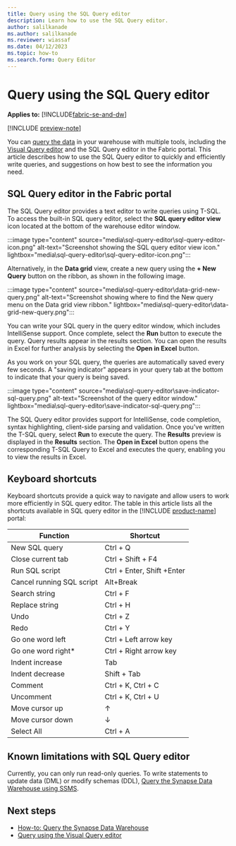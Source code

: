 ```yaml
---
title: Query using the SQL Query editor
description: Learn how to use the SQL Query editor.
author: salilkanade
ms.author: salilkanade
ms.reviewer: wiassaf
ms.date: 04/12/2023
ms.topic: how-to
ms.search.form: Query Editor
---
```


# Query using the SQL Query editor

**Applies to:** [!INCLUDE[fabric-se-and-dw](includes/applies-to-version/fabric-se-and-dw.md)]

[!INCLUDE [preview-note](../includes/preview-note.md)]

You can [query the data](query-warehouse.md) in your warehouse with multiple tools, including the [Visual Query editor](visual-query-editor.md) and the SQL Query editor in the Fabric portal. This article describes how to use the SQL Query editor to quickly and efficiently write queries, and suggestions on how best to see the information you need.

## SQL Query editor in the Fabric portal

The SQL Query editor provides a text editor to write queries using T-SQL. To access the built-in SQL query editor, select the **SQL query editor view** icon located at the bottom of the warehouse editor window.

:::image type="content" source="media\sql-query-editor\sql-query-editor-icon.png" alt-text="Screenshot showing the SQL query editor view icon." lightbox="media\sql-query-editor\sql-query-editor-icon.png":::

Alternatively, in the **Data grid** view, create a new query using the **+ New Query** button on the ribbon, as shown in the following image.

:::image type="content" source="media\sql-query-editor\data-grid-new-query.png" alt-text="Screenshot showing where to find the New query menu on the Data grid view ribbon." lightbox="media\sql-query-editor\data-grid-new-query.png":::

You can write your SQL query in the query editor window, which includes IntelliSense support. Once complete, select the **Run** button to execute the query. Query results appear in the results section. You can open the results in Excel for further analysis by selecting the **Open in Excel** button.

As you work on your SQL query, the queries are automatically saved every few seconds. A "saving indicator" appears in your query tab at the bottom to indicate that your query is being saved.

:::image type="content" source="media\sql-query-editor\save-indicator-sql-query.png" alt-text="Screenshot of the query editor window." lightbox="media\sql-query-editor\save-indicator-sql-query.png":::

The SQL Query editor provides support for IntelliSense, code completion, syntax highlighting, client-side parsing and validation. Once you've written the T-SQL query, select **Run** to execute the query. The **Results** preview is displayed in the **Results** section. The **Open in Excel** button opens the corresponding T-SQL Query to Excel and executes the query, enabling you to view the results in Excel.

## Keyboard shortcuts

Keyboard shortcuts provide a quick way to navigate and allow users to work more efficiently in SQL query editor. The table in this article lists all the shortcuts available in SQL query editor in the [!INCLUDE [product-name](../includes/product-name.md)] portal:

| **Function** | **Shortcut** |
|---|---|
| New SQL query | Ctrl + Q |
| Close current tab | Ctrl + Shift + F4 |
| Run SQL script | Ctrl + Enter, Shift +Enter |
| Cancel running SQL script | Alt+Break |
| Search string | Ctrl + F |
| Replace string | Ctrl + H |
| Undo | Ctrl + Z |
| Redo | Ctrl + Y |
| Go one word left | Ctrl + Left arrow key |
| Go one word right*| Ctrl + Right arrow key |
| Indent increase | Tab |
| Indent decrease | Shift + Tab |
| Comment | Ctrl + K, Ctrl + C |
| Uncomment | Ctrl + K, Ctrl + U |
| Move cursor up | ↑ |
| Move cursor down | ↓ |
|Select All | Ctrl + A |

## Known limitations with SQL Query editor

Currently, you can only run read-only queries. To write statements to update data (DML) or modify schemas (DDL), [Query the Synapse Data Warehouse using SSMS](query-warehouse.md).

## Next steps

- [How-to: Query the Synapse Data Warehouse](query-warehouse.md)
- [Query using the Visual Query editor](visual-query-editor.md)